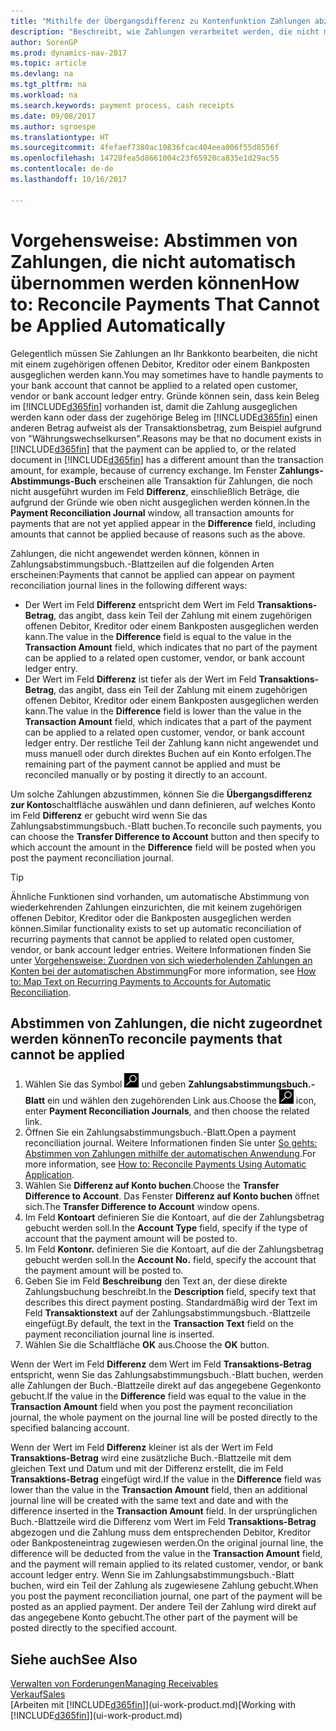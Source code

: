 ```yaml
---
title: "Mithilfe der Übergangsdifferenz zu Kontenfunktion Zahlungen abzustimmen| Microsoft Docs"
description: "Beschreibt, wie Zahlungen verarbeitet werden, die nicht mit einem Beleg ausgeglichen werden können - beispielsweise wenn ein Wechselkurs Beträge bucht, die sich unterscheiden."
author: SorenGP
ms.prod: dynamics-nav-2017
ms.topic: article
ms.devlang: na
ms.tgt_pltfrm: na
ms.workload: na
ms.search.keywords: payment process, cash receipts
ms.date: 09/08/2017
ms.author: sgroespe
ms.translationtype: HT
ms.sourcegitcommit: 4fefaef7380ac10836fcac404eea006f55d8556f
ms.openlocfilehash: 14728fea5d8661004c23f65920ca835e1d29ac55
ms.contentlocale: de-de
ms.lasthandoff: 10/16/2017

---
```

# <a name="how-to-reconcile-payments-that-cannot-be-applied-automatically"></a><span data-ttu-id="ac00f-103">Vorgehensweise: Abstimmen von Zahlungen, die nicht automatisch übernommen werden können</span><span class="sxs-lookup"><span data-stu-id="ac00f-103">How to: Reconcile Payments That Cannot be Applied Automatically</span></span>
<span data-ttu-id="ac00f-104">Gelegentlich müssen Sie Zahlungen an Ihr Bankkonto bearbeiten, die nicht mit einem zugehörigen offenen Debitor, Kreditor oder einem Bankposten ausgeglichen werden kann.</span><span class="sxs-lookup"><span data-stu-id="ac00f-104">You may sometimes have to handle payments to your bank account that cannot be applied to a related open customer, vendor or bank account ledger entry.</span></span> <span data-ttu-id="ac00f-105">Gründe können sein, dass kein Beleg im [!INCLUDE[d365fin](includes/d365fin_md.md)] vorhanden ist, damit die Zahlung ausgeglichen werden kann oder dass der zugehörige Beleg im [!INCLUDE[d365fin](includes/d365fin_md.md)] einen anderen Betrag aufweist als der Transaktionsbetrag, zum Beispiel aufgrund von "Währungswechselkursen".</span><span class="sxs-lookup"><span data-stu-id="ac00f-105">Reasons may be that no document exists in [!INCLUDE[d365fin](includes/d365fin_md.md)] that the payment can be applied to, or the related document in [!INCLUDE[d365fin](includes/d365fin_md.md)] has a different amount than the transaction amount, for example, because of currency exchange.</span></span> <span data-ttu-id="ac00f-106">Im Fenster **Zahlungs-Abstimmungs-Buch** erscheinen alle Transaktion für Zahlungen, die noch nicht ausgeführt wurden im Feld **Differenz**, einschließlich Beträge, die aufgrund der Gründe wie oben nicht ausgeglichen werden können.</span><span class="sxs-lookup"><span data-stu-id="ac00f-106">In the **Payment Reconciliation Journal** window, all transaction amounts for payments that are not yet applied appear in the **Difference** field, including amounts that cannot be applied because of reasons such as the above.</span></span>

<span data-ttu-id="ac00f-107">Zahlungen, die nicht angewendet werden können, können in Zahlungsabstimmungsbuch.-Blattzeilen auf die folgenden Arten erscheinen:</span><span class="sxs-lookup"><span data-stu-id="ac00f-107">Payments that cannot be applied can appear on payment reconciliation journal lines in the following different ways:</span></span>

* <span data-ttu-id="ac00f-108">Der Wert im Feld **Differenz** entspricht dem Wert im Feld **Transaktions-Betrag**, das angibt, dass kein Teil der Zahlung mit einem zugehörigen offenen Debitor, Kreditor oder einem Bankposten ausgeglichen werden kann.</span><span class="sxs-lookup"><span data-stu-id="ac00f-108">The value in the **Difference** field is equal to the value in the **Transaction Amount** field, which indicates that no part of the payment can be applied to a related open customer, vendor, or bank account ledger entry.</span></span>
* <span data-ttu-id="ac00f-109">Der Wert im Feld **Differenz** ist tiefer als der Wert im Feld **Transaktions-Betrag**, das angibt, dass ein Teil der Zahlung mit einem zugehörigen offenen Debitor, Kreditor oder einem Bankposten ausgeglichen werden kann.</span><span class="sxs-lookup"><span data-stu-id="ac00f-109">The value in the **Difference** field is lower than the value in the **Transaction Amount** field, which indicates that a part of the payment can be applied to a related open customer, vendor, or bank account ledger entry.</span></span> <span data-ttu-id="ac00f-110">Der restliche Teil der Zahlung kann nicht angewendet und muss manuell oder durch direktes Buchen auf ein Konto erfolgen.</span><span class="sxs-lookup"><span data-stu-id="ac00f-110">The remaining part of the payment cannot be applied and must be reconciled manually or by posting it directly to an account.</span></span>

<span data-ttu-id="ac00f-111">Um solche Zahlungen abzustimmen, können Sie die **Übergangsdifferenz zur Konto**schaltfläche auswählen und dann definieren, auf welches Konto im Feld **Differenz** er gebucht wird wenn Sie das Zahlungsabstimmungsbuch.-Blatt buchen.</span><span class="sxs-lookup"><span data-stu-id="ac00f-111">To reconcile such payments, you can choose the **Transfer Difference to Account** button and then specify to which account the amount in the **Difference** field will be posted when you post the payment reconciliation journal.</span></span>

> [!TIP]  
>   <span data-ttu-id="ac00f-112">Ähnliche Funktionen sind vorhanden, um automatische Abstimmung von wiederkehrenden Zahlungen einzurichten, die mit keinem zugehörigen offenen Debitor, Kreditor oder die Bankposten ausgeglichen werden können.</span><span class="sxs-lookup"><span data-stu-id="ac00f-112">Similar functionality exists to set up automatic reconciliation of recurring payments that cannot be applied to related open customer, vendor, or bank account ledger entries.</span></span> <span data-ttu-id="ac00f-113">Weitere Informationen finden Sie unter [Vorgehensweise: Zuordnen von sich wiederholenden Zahlungen an Konten bei der automatischen Abstimmung](receivables-how-map-text-recurring-payments-accounts-auto-reconcilliation.md)</span><span class="sxs-lookup"><span data-stu-id="ac00f-113">For more information, see [How to: Map Text on Recurring Payments to Accounts for Automatic Reconciliation](receivables-how-map-text-recurring-payments-accounts-auto-reconcilliation.md).</span></span>

## <a name="to-reconcile-payments-that-cannot-be-applied"></a><span data-ttu-id="ac00f-114">Abstimmen von Zahlungen, die nicht zugeordnet werden können</span><span class="sxs-lookup"><span data-stu-id="ac00f-114">To reconcile payments that cannot be applied</span></span>
1. <span data-ttu-id="ac00f-115">Wählen Sie das Symbol ![Nach Seite oder Bericht suchen](media/ui-search/search_small.png "Nach Seite oder Bericht suchen") und geben **Zahlungsabstimmungsbuch.-Blatt** ein und wählen den zugehörenden Link aus.</span><span class="sxs-lookup"><span data-stu-id="ac00f-115">Choose the ![Search for Page or Report](media/ui-search/search_small.png "Search for Page or Report icon") icon, enter **Payment Reconciliation Journals**, and then choose the related link.</span></span>
2. <span data-ttu-id="ac00f-116">Öffnen Sie ein Zahlungsabstimmungsbuch.-Blatt.</span><span class="sxs-lookup"><span data-stu-id="ac00f-116">Open a payment reconciliation journal.</span></span> <span data-ttu-id="ac00f-117">Weitere Informationen finden Sie unter [So gehts: Abstimmen von Zahlungen mithilfe der automatischen Anwendung](receivables-how-reconcile-payments-auto-application.md).</span><span class="sxs-lookup"><span data-stu-id="ac00f-117">For more information, see [How to: Reconcile Payments Using Automatic Application](receivables-how-reconcile-payments-auto-application.md).</span></span>
3. <span data-ttu-id="ac00f-118">Wählen Sie **Differenz auf Konto buchen**.</span><span class="sxs-lookup"><span data-stu-id="ac00f-118">Choose the **Transfer Difference to Account**.</span></span> <span data-ttu-id="ac00f-119">Das Fenster **Differenz auf Konto buchen** öffnet sich.</span><span class="sxs-lookup"><span data-stu-id="ac00f-119">The **Transfer Difference to Account** window opens.</span></span>
4. <span data-ttu-id="ac00f-120">Im Feld **Kontoart** definieren Sie die Kontoart, auf die der Zahlungsbetrag gebucht werden soll.</span><span class="sxs-lookup"><span data-stu-id="ac00f-120">In the **Account Type** field, specify if the type of account that the payment amount will be posted to.</span></span>
5. <span data-ttu-id="ac00f-121">Im Feld **Kontonr.** definieren Sie die Kontoart, auf die der Zahlungsbetrag gebucht werden soll.</span><span class="sxs-lookup"><span data-stu-id="ac00f-121">In the **Account No.** field, specify the account that the payment amount will be posted to.</span></span>
6. <span data-ttu-id="ac00f-122">Geben Sie im Feld **Beschreibung** den Text an, der diese direkte Zahlungsbuchung beschreibt.</span><span class="sxs-lookup"><span data-stu-id="ac00f-122">In the **Description** field, specify text that describes this direct payment posting.</span></span> <span data-ttu-id="ac00f-123">Standardmäßig wird der Text im Feld **Transaktionstext** auf der Zahlungsabstimmungsbuch.-Blattzeile eingefügt.</span><span class="sxs-lookup"><span data-stu-id="ac00f-123">By default, the text in the **Transaction Text** field on the payment reconciliation journal line is inserted.</span></span>
7. <span data-ttu-id="ac00f-124">Wählen Sie die Schaltfläche **OK** aus.</span><span class="sxs-lookup"><span data-stu-id="ac00f-124">Choose the **OK** button.</span></span>

<span data-ttu-id="ac00f-125">Wenn der Wert im Feld **Differenz** dem Wert im Feld **Transaktions-Betrag** entspricht, wenn Sie das Zahlungsabstimmungsbuch.-Blatt buchen, werden alle Zahlungen der Buch.-Blattzeile direkt auf das angegebene Gegenkonto gebucht.</span><span class="sxs-lookup"><span data-stu-id="ac00f-125">If the value in the **Difference** field was equal to the value in the **Transaction Amount** field when you post the payment reconciliation journal, the whole payment on the journal line will be posted directly to the specified balancing account.</span></span>

<span data-ttu-id="ac00f-126">Wenn der Wert im Feld **Differenz** kleiner ist als der Wert im Feld **Transaktions-Betrag** wird eine zusätzliche Buch.-Blattzeile mit dem gleichen Text und Datum und mit der Differenz erstellt, die im Feld **Transaktions-Betrag** eingefügt wird.</span><span class="sxs-lookup"><span data-stu-id="ac00f-126">If the value in the **Difference** field was lower than the value in the **Transaction Amount** field, then an additional journal line will be created with the same text and date and with the difference inserted in the **Transaction Amount** field.</span></span> <span data-ttu-id="ac00f-127">In der ursprünglichen Buch.-Blattzeile wird die Differenz vom Wert im Feld **Transaktions-Betrag** abgezogen und die Zahlung muss dem entsprechenden Debitor, Kreditor oder Bankposteneintrag zugewiesen werden.</span><span class="sxs-lookup"><span data-stu-id="ac00f-127">On the original journal line, the difference will be deducted from the value in the **Transaction Amount** field, and the payment will remain applied to its related customer, vendor, or bank account ledger entry.</span></span> <span data-ttu-id="ac00f-128">Wenn Sie im Zahlungsabstimmungsbuch.-Blatt buchen, wird ein Teil der Zahlung als zugewiesene Zahlung gebucht.</span><span class="sxs-lookup"><span data-stu-id="ac00f-128">When you post the payment reconciliation journal, one part of the payment will be posted as an applied payment.</span></span> <span data-ttu-id="ac00f-129">Der andere Teil der Zahlung wird direkt auf das angegebene Konto gebucht.</span><span class="sxs-lookup"><span data-stu-id="ac00f-129">The other part of the payment will be posted directly to the specified account.</span></span>

## <a name="see-also"></a><span data-ttu-id="ac00f-130">Siehe auch</span><span class="sxs-lookup"><span data-stu-id="ac00f-130">See Also</span></span>
[<span data-ttu-id="ac00f-131">Verwalten von Forderungen</span><span class="sxs-lookup"><span data-stu-id="ac00f-131">Managing Receivables</span></span>](receivables-manage-receivables.md)  
[<span data-ttu-id="ac00f-132">Verkauf</span><span class="sxs-lookup"><span data-stu-id="ac00f-132">Sales</span></span>](sales-manage-sales.md)  
<span data-ttu-id="ac00f-133">[Arbeiten mit [!INCLUDE[d365fin](includes/d365fin_md.md)]](ui-work-product.md)</span><span class="sxs-lookup"><span data-stu-id="ac00f-133">[Working with [!INCLUDE[d365fin](includes/d365fin_md.md)]](ui-work-product.md)</span></span>

